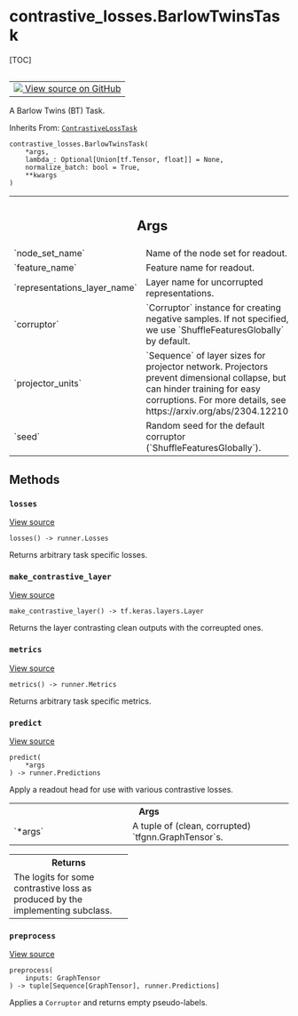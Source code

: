 <!-- lint-g3mark -->

# contrastive_losses.BarlowTwinsTask

[TOC]

<!-- Insert buttons and diff -->

<table class="tfo-notebook-buttons tfo-api nocontent" align="left">
<td>
  <a target="_blank" href="https://github.com/tensorflow/gnn/tree/master/tensorflow_gnn/models/contrastive_losses/tasks.py#L246-L274">
    <img src="https://www.tensorflow.org/images/GitHub-Mark-32px.png" />
    View source on GitHub
  </a>
</td>
</table>

A Barlow Twins (BT) Task.

Inherits From:
[`ContrastiveLossTask`](../contrastive_losses/ContrastiveLossTask.md)

<pre class="devsite-click-to-copy prettyprint lang-py tfo-signature-link">
<code>contrastive_losses.BarlowTwinsTask(
    *args,
    lambda_: Optional[Union[tf.Tensor, float]] = None,
    normalize_batch: bool = True,
    **kwargs
)
</code></pre>

<!-- Placeholder for "Used in" -->

<!-- Tabular view -->

 <table class="responsive fixed orange">
<colgroup><col width="214px"><col></colgroup>
<tr><th colspan="2"><h2 class="add-link">Args</h2></th></tr>

<tr>
<td>
`node_set_name`<a id="node_set_name"></a>
</td>
<td>
Name of the node set for readout.
</td>
</tr><tr>
<td>
`feature_name`<a id="feature_name"></a>
</td>
<td>
Feature name for readout.
</td>
</tr><tr>
<td>
`representations_layer_name`<a id="representations_layer_name"></a>
</td>
<td>
Layer name for uncorrupted representations.
</td>
</tr><tr>
<td>
`corruptor`<a id="corruptor"></a>
</td>
<td>
`Corruptor` instance for creating negative samples. If not
specified, we use `ShuffleFeaturesGlobally` by default.
</td>
</tr><tr>
<td>
`projector_units`<a id="projector_units"></a>
</td>
<td>
`Sequence` of layer sizes for projector network.
Projectors prevent dimensional collapse, but can hinder training for
easy corruptions. For more details, see
https://arxiv.org/abs/2304.12210.
</td>
</tr><tr>
<td>
`seed`<a id="seed"></a>
</td>
<td>
Random seed for the default corruptor (`ShuffleFeaturesGlobally`).
</td>
</tr>
</table>

## Methods

<h3 id="losses"><code>losses</code></h3>

<a target="_blank" class="external" href="https://github.com/tensorflow/gnn/tree/master/tensorflow_gnn/models/contrastive_losses/tasks.py#L263-L271">View
source</a>

<pre class="devsite-click-to-copy prettyprint lang-py tfo-signature-link">
<code>losses() -> runner.Losses
</code></pre>

Returns arbitrary task specific losses.

<h3 id="make_contrastive_layer"><code>make_contrastive_layer</code></h3>

<a target="_blank" class="external" href="https://github.com/tensorflow/gnn/tree/master/tensorflow_gnn/models/contrastive_losses/tasks.py#L260-L261">View
source</a>

<pre class="devsite-click-to-copy prettyprint lang-py tfo-signature-link">
<code>make_contrastive_layer() -> tf.keras.layers.Layer
</code></pre>

Returns the layer contrasting clean outputs with the correupted ones.

<h3 id="metrics"><code>metrics</code></h3>

<a target="_blank" class="external" href="https://github.com/tensorflow/gnn/tree/master/tensorflow_gnn/models/contrastive_losses/tasks.py#L273-L274">View
source</a>

<pre class="devsite-click-to-copy prettyprint lang-py tfo-signature-link">
<code>metrics() -> runner.Metrics
</code></pre>

Returns arbitrary task specific metrics.

<h3 id="predict"><code>predict</code></h3>

<a target="_blank" class="external" href="https://github.com/tensorflow/gnn/tree/master/tensorflow_gnn/models/contrastive_losses/tasks.py#L110-L141">View
source</a>

<pre class="devsite-click-to-copy prettyprint lang-py tfo-signature-link">
<code>predict(
    *args
) -> runner.Predictions
</code></pre>

Apply a readout head for use with various contrastive losses.

<!-- Tabular view -->

 <table class="responsive fixed orange">
<colgroup><col width="214px"><col></colgroup>
<tr><th colspan="2">Args</th></tr>

<tr>
<td>
`*args`
</td>
<td>
A tuple of (clean, corrupted) `tfgnn.GraphTensor`s.
</td>
</tr>
</table>

<!-- Tabular view -->

 <table class="responsive fixed orange">
<colgroup><col width="214px"><col></colgroup>
<tr><th colspan="2">Returns</th></tr>
<tr class="alt">
<td colspan="2">
The logits for some contrastive loss as produced by the implementing
subclass.
</td>
</tr>

</table>

<h3 id="preprocess"><code>preprocess</code></h3>

<a target="_blank" class="external" href="https://github.com/tensorflow/gnn/tree/master/tensorflow_gnn/models/contrastive_losses/tasks.py#L102-L108">View
source</a>

<pre class="devsite-click-to-copy prettyprint lang-py tfo-signature-link">
<code>preprocess(
    inputs: GraphTensor
) -> tuple[Sequence[GraphTensor], runner.Predictions]
</code></pre>

Applies a `Corruptor` and returns empty pseudo-labels.
